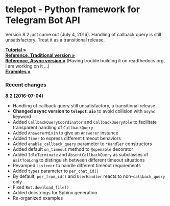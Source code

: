 # telepot - Python framework for Telegram Bot API

Version 8.2 just came out (July 4, 2016). Handling of callback query is still unsatisfactory. Treat it as a transitional release.

**[Tutorial »](http://telepot.readthedocs.io/en/latest/)**  
**[Reference, Traditional version »](http://telepot.readthedocs.io/en/latest/reference.html)**  
**[Reference, Async version »](http://telepot.readthedocs.io/en/latest/referencea.html)** (Having trouble building it on readthedocs.org, I am working on it ...)  
**[Examples »](https://github.com/nickoala/telepot/tree/master/examples)**

### Recent changes

**8.2 (2016-07-04)**

- Handling of callback query still unsatisfactory, a transitional release
- **Changed async version to `telepot.aio`** to avoid collision with `async` keyword
- Added `CallbackQueryCoordinator` and `CallbackQueryAble` to facilitate transparent handling of `CallbackQuery`
- Added `AnswererMixin` to give an `Answerer` instance
- Added `Timer` to express different timeout behaviors
- Added `enable_callback_query` parameter to `*Handler` constructors
- Added default `on_timeout` method to `@openable` decorator
- Added `IdleTerminate` and `AbsentCallbackQuery` as subclasses of `WaitTooLong` to distinguish between different timeout situations
- Revamped `Listener` to handle different timeout requirements
- Added `types` parameter to `per_chat_id()`
- By default, `per_from_id()` and `UserHandler` reacts to non-`callback_query` only
- Fixed `Bot.download_file()`
- Added docstrings for Sphinx generation
- Re-organized examples
